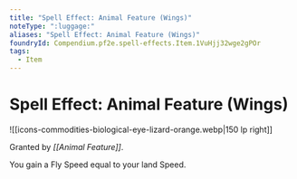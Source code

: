 ```yaml
---
title: "Spell Effect: Animal Feature (Wings)"
noteType: ":luggage:"
aliases: "Spell Effect: Animal Feature (Wings)"
foundryId: Compendium.pf2e.spell-effects.Item.1VuHjj32wge2gPOr
tags:
  - Item
---
```


# Spell Effect: Animal Feature (Wings)
![[icons-commodities-biological-eye-lizard-orange.webp|150 lp right]]

Granted by _[[Animal Feature]]_.

You gain a Fly Speed equal to your land Speed.
